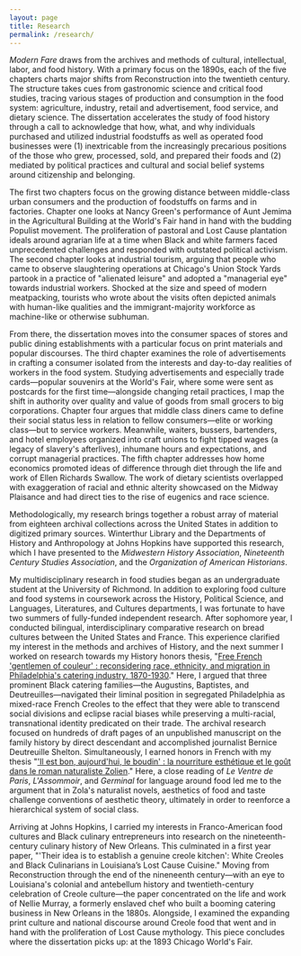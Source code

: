 ```yaml
---
layout: page
title: Research
permalink: /research/
---
```

*Modern Fare* draws from the archives and methods of cultural, intellectual, labor, and food history. With a primary focus on the 1890s, each of the five chapters charts major shifts from Reconstruction into the twentieth century. The structure takes cues from gastronomic science and critical food studies, tracing various stages of production and consumption in the food system: agriculture, industry, retail and advertisement, food service, and dietary science. The dissertation accelerates the study of food history through a call to acknowledge that how, what, and why individuals purchased and utilized industrial foodstuffs as well as operated food businesses were (1) inextricable from the increasingly precarious positions of the those who grew, processed, sold, and prepared their foods and (2) mediated by political practices and cultural and social belief systems around citizenship and belonging.  
  
The first two chapters focus on the growing distance between middle-class urban consumers and the production of foodstuffs on farms and in factories. Chapter one looks at Nancy Green's performance of Aunt Jemima in the Agricultural Building at the World's Fair hand in hand with the budding Populist movement. The proliferation of pastoral and Lost Cause plantation ideals around agrarian life at a time when Black and white farmers faced unprecedented challenges and responded with outstated political activism. The second chapter looks at industrial tourism, arguing that people who came to observe slaughtering operations at Chicago's Union Stock Yards partook in a practice of "alienated leisure" and adopted a "managerial eye" towards industrial workers. Shocked at the size and speed of modern meatpacking, tourists who wrote about the visits often depicted animals with human-like qualities and the immigrant-majority workforce as machine-like or otherwise subhuman.  
  
From there, the dissertation moves into the consumer spaces of stores and public dining establishments with a particular focus on print materials and popular discourses. The third chapter examines the role of advertisements in crafting a consumer isolated from the interests and day-to-day realities of workers in the food system. Studying advertisements and especially trade cards—popular souvenirs at the World's Fair, where some were sent as postcards for the first time—alongside changing retail practices, I map the shift in authority over quality and value of goods from small grocers to big corporations. Chapter four argues that middle class diners came to define their social status less in relation to fellow consumers—elite or working class—but to service workers. Meanwhile, waiters, bussers, bartenders, and hotel employees organized into craft unions to fight tipped wages (a legacy of slavery's afterlives), inhumane hours and expectations, and corrupt managerial practices. The fifth chapter addresses how home economics promoted ideas of difference through diet through the life and work of Ellen Richards Swallow. The work of dietary scientists overlapped with exaggeration of racial and ethnic alterity showcased on the Midway Plaisance and had direct ties to the rise of eugenics and race science.  
  
Methodologically, my research brings together a robust array of material from eighteen archival collections across the United States in addition to digitized primary sources. Winterthur Library and the Departments of History and Anthropology at Johns Hopkins have supported this research, which I have presented to the *Midwestern History Association*, *Nineteenth Century Studies Association*, and the *Organization of American Historians*.  
  
My multidisciplinary research in food studies began as an undergraduate student at the University of Richmond. In addition to exploring food culture and food systems in coursework across the History, Political Science, and Languages, Literatures, and Cultures departments, I was fortunate to have two summers of fully-funded independent research. After sophomore year, I conducted bilingual, interdisciplinary comparative research on bread cultures between the United States and France. This experience clarified my interest in the methods and archives of History, and the next summer I worked on research towards my History honors thesis, "[Free French 'gentlemen of couleur' : reconsidering race, ethnicity, and migration in Philadelphia's catering industry, 1870-1930](https://scholarship.richmond.edu/honors-theses/1412/)." Here, I argued that three prominent Black catering families—the Augustins, Baptistes, and Deutreuilles—navigated their liminal position in segregated Philadelphia as mixed-race French Creoles to the effect that they were able to transcend social divisions and eclipse racial biases while preserving a multi-racial, transnational identity predicated on their trade. The archival research focused on hundreds of draft pages of an unpublished manuscript on the family history by direct descendant and accomplished journalist Bernice Deutreuille Shelton. Simultaneously, I earned honors in French with my thesis "['Il est bon, aujourd'hui, le boudin' : la nourriture esthétique et le goût dans le roman naturaliste Zolien](https://scholarship.richmond.edu/honors-theses/1413/)." Here, a close reading of *Le Ventre de Paris*, *L'Assommoir*, and *Germinal* for language around food led me to the argument that in Zola's naturalist novels, aesthetics of food and taste challenge conventions of aesthetic theory, ultimately in order to reenforce a hierarchical system of social class.  
  
Arriving at Johns Hopkins, I carried my interests in Franco-American food cultures and Black culinary entrepreneurs into research on the nineteenth-century culinary history of New Orleans. This culminated in a first year paper, "'Their idea is to establish a genuine creole kitchen': White Creoles and Black Culinarians in Louisiana’s Lost Cause Cuisine." Moving from Reconstruction through the end of the nineneenth century—with an eye to Louisiana's colonial and antebellum history and twentieth-century celebration of Creole culture—the paper concentrated on the life and work of Nellie Murray, a formerly enslaved chef who built a booming catering business in New Orleans in the 1880s. Alongside, I examined the expanding print culture and national discourse around Creole food that went and in hand with the proliferation of Lost Cause mythology. This piece concludes where the dissertation picks up: at the 1893 Chicago World's Fair.  